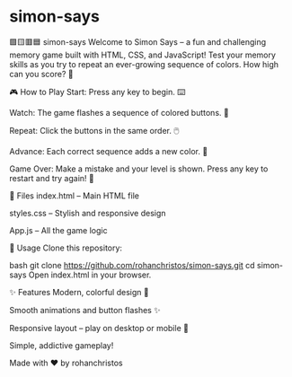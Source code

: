 # simon-says
🟩🟨🟥🟦 simon-says
Welcome to Simon Says – a fun and challenging memory game built with HTML, CSS, and JavaScript!
Test your memory skills as you try to repeat an ever-growing sequence of colors.
How high can you score? 🎯

🎮 How to Play
Start: Press any key to begin. ⌨️

Watch: The game flashes a sequence of colored buttons. 👀

Repeat: Click the buttons in the same order. 🖱️

Advance: Each correct sequence adds a new color. 🌈

Game Over: Make a mistake and your level is shown. Press any key to restart and try again! 🔄

📁 Files
index.html – Main HTML file

styles.css – Stylish and responsive design

App.js – All the game logic

🚀 Usage
Clone this repository:

bash
git clone https://github.com/rohanchristos/simon-says.git
cd simon-says
Open index.html in your browser.

✨ Features
Modern, colorful design 🎨

Smooth animations and button flashes ✨

Responsive layout – play on desktop or mobile 📱

Simple, addictive gameplay!

Made with ❤️ by rohanchristos

